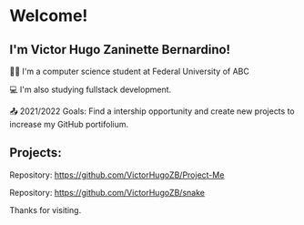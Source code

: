 # Welcome!

## I'm Victor Hugo Zaninette Bernardino!

:man_student: I'm a computer science student at Federal University of ABC

:computer: I'm also studying fullstack development.

:outbox_tray: 2021/2022 Goals: Find a intership opportunity and create new projects to increase my GitHub portifolium.

 
## Projects:

Repository: https://github.com/VictorHugoZB/Project-Me

Repository: https://github.com/VictorHugoZB/snake

Thanks for visiting.

<!--
**VictorHugoZB/VictorHugoZB** is a ✨ _special_ ✨ repository because its `README.md` (this file) appears on your GitHub profile.

Here are some ideas to get you started:

- 🔭 I’m currently working on ...
- 🌱 I’m currently learning ...
- 👯 I’m looking to collaborate on ...
- 🤔 I’m looking for help with ...
- 💬 Ask me about ...
- 📫 How to reach me: ...
- 😄 Pronouns: ...
- ⚡ Fun fact: ...
-->
